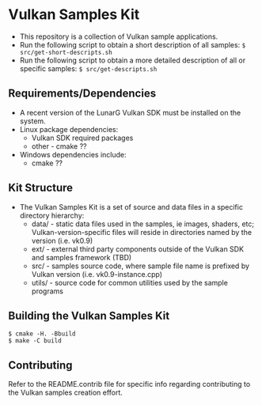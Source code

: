 # Vulkan Samples Kit
  - This repository is a collection of Vulkan sample applications.
  - Run the following script to obtain a short description of all samples:
    `$ src/get-short-descripts.sh`
  - Run the following script to obtain a more detailed description of all or
    specific samples:
    `$ src/get-descripts.sh`

## Requirements/Dependencies
  - A recent version of the LunarG Vulkan SDK must be installed on the system.
  - Linux package dependencies:
    - Vulkan SDK required packages
    - other - cmake ??
  - Windows dependencies include:
    - cmake ??

## Kit Structure
  - The Vulkan Samples Kit is a set of source and data files in a specific
    directory hierarchy:
      - data/ - static data files used in the samples, ie images, shaders, etc; 
        Vulkan-version-specific files will reside in directories named by the
        version (i.e. vk0.9)
      - ext/ - external third party components outside of the Vulkan SDK and
        samples framework (TBD)
      - src/ - samples source code, where sample file name is prefixed by Vulkan
        version (i.e. vk0.9-instance.cpp)
      - utils/ - source code for common utilities used by the sample programs

## Building the Vulkan Samples Kit
  ```
  $ cmake -H. -Bbuild
  $ make -C build 
  ```

## Contributing
  Refer to the README.contrib file for specific info regarding contributing to
  the Vulkan samples creation effort.

